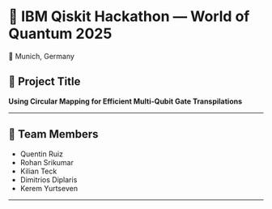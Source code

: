 # 🧠 IBM Qiskit Hackathon — World of Quantum 2025  
📍 Munich, Germany  

## 🚀 Project Title  
**Using Circular Mapping for Efficient Multi-Qubit Gate Transpilations**

---

## 👥 Team Members  
- Quentin Ruiz  
- Rohan Srikumar  
- Kilian Teck  
- Dimitrios Diplaris  
- Kerem Yurtseven  

---
